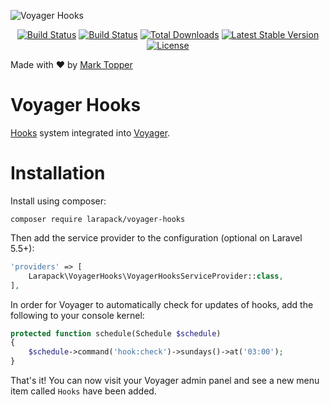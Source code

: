 ![Voyager Hooks](https://raw.githubusercontent.com/larapack/voyager-hooks/master/logo.png)

<p align="center">
<a href="https://travis-ci.org/larapack/voyager-hooks"><img src="https://travis-ci.org/larapack/voyager-hooks.svg?branch=master" alt="Build Status"></a>
<a href="https://styleci.io/repos/76975411/shield?style=flat"><img src="https://styleci.io/repos/76975411/shield?style=flat" alt="Build Status"></a>
<a href="https://packagist.org/packages/larapack/voyager-hooks"><img src="https://poser.pugx.org/larapack/voyager-hooks/downloads.svg?format=flat" alt="Total Downloads"></a>
<a href="https://packagist.org/packages/larapack/voyager-hooks"><img src="https://poser.pugx.org/larapack/voyager-hooks/v/stable.svg?format=flat" alt="Latest Stable Version"></a>
<a href="https://packagist.org/packages/larapack/voyager-hooks"><img src="https://poser.pugx.org/larapack/voyager-hooks/license.svg?format=flat" alt="License"></a>
</p>

Made with ❤️ by [Mark Topper](https://marktopper.com)

# Voyager Hooks

[Hooks](https://github.com/larapack/hooks) system integrated into [Voyager](https://github.com/the-control-group/voyager).

# Installation

Install using composer:

```
composer require larapack/voyager-hooks
```

Then add the service provider to the configuration (optional on Laravel 5.5+):

```php
'providers' => [
    Larapack\VoyagerHooks\VoyagerHooksServiceProvider::class,
],
```

In order for Voyager to automatically check for updates of hooks, add the following to your console kernel:

```php
protected function schedule(Schedule $schedule)
{
    $schedule->command('hook:check')->sundays()->at('03:00');
}
```

That's it! You can now visit your Voyager admin panel and see a new menu item called `Hooks` have been added.
